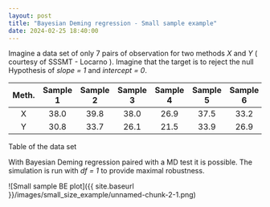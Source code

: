```yaml
---
layout: post
title: "Bayesian Deming regression - Small sample example"
date: 2024-02-25 18:40:00
---
```


Imagine a data set of only 7 pairs of observation for two methods *X*
and *Y* ( courtesy of SSSMT - Locarno ). Imagine that the target is to reject the null Hypothesis of
*slope = 1* and *intercept = 0*.



|   Meth.   |  Sample 1   |   Sample 2  |   Sample 3  |   Sample 4  |   Sample 5  |  Sample 6   |  Sample 7   |
| :-------: | :---------: | :---------: | :---------: | :---------: | :---------: | :---------: | :---------: |
|     X     |     38.0    |     39.8    |     38.0    |     26.9    |     37.5    |     33.2    |     36.9    |
|     Y     |     30.8    |     33.7    |     26.1    |     21.5    |     33.9    |     26.9    |     29.7    |

Table of the data set

With Bayesian Deming regression paired with a MD test it is possible. The simulation is run with *df = 1* to provide maximal robustness.

![Small sample BE plot]({{ site.baseurl }}/images/small_size_example/unnamed-chunk-2-1.png)